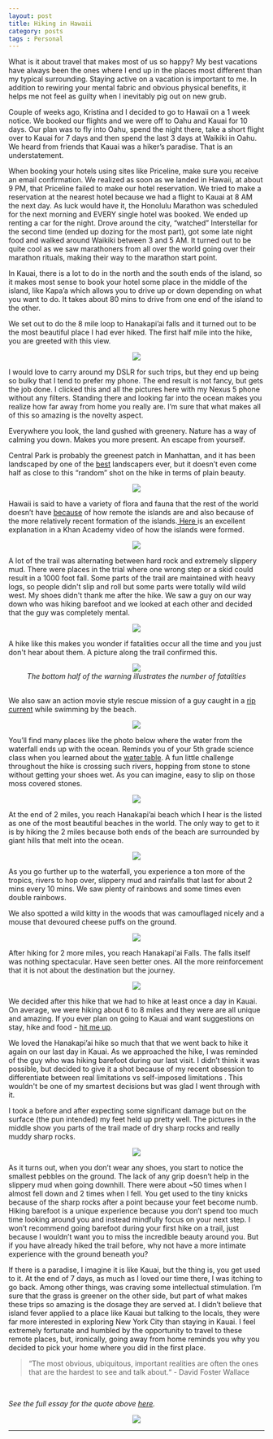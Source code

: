 ```yaml
---
layout: post
title: Hiking in Hawaii
category: posts
tags : Personal
---
```


What is it about travel that makes most of us so happy? My best vacations have always been the ones where I end up in the places most different than my typical surrounding. Staying active on a vacation is important to me. In addition to rewiring your mental fabric and obvious physical benefits, it helps me not feel as guilty when I inevitably pig out on new grub. 

Couple of weeks ago, Kristina and I decided to go to Hawaii on a 1 week notice. We booked our flights and we were off to Oahu and Kauai for 10 days. Our plan was to fly into Oahu, spend the night there, take a short flight over to Kauai for 7 days and then spend the last 3 days at Waikiki in Oahu. We heard from friends that Kauai was a hiker’s paradise. That is an understatement.

When booking your hotels using sites like Priceline, make sure you receive an email confirmation. We realized as soon as we landed in Hawaii, at about 9 PM, that Priceline failed to make our hotel reservation. We tried to make a reservation at the nearest hotel because we had a flight to Kauai at 8 AM the next day. As luck would have it, the Honolulu Marathon was scheduled for the next morning and EVERY single hotel was booked. We ended up renting a car for the night. Drove around the city, “watched” Interstellar for the second time (ended up dozing for the most part), got some late night food and walked around Waikiki between 3 and 5 AM. It turned out to be quite cool as we saw marathoners from all over the world going over their marathon rituals, making their way to the marathon start point. 

In Kauai, there is a lot to do in the north and the south ends of the island, so it makes most sense to book your hotel some place in the middle of the island, like Kapa’a which allows you to drive up or down depending on what you want to do. It takes about 80 mins to drive from one end of the island to the other.

We set out to do the 8 mile loop to Hanakapi’ai falls and it turned out to be the most beautiful place I had ever hiked. The first half mile into the hike, you are greeted with this view.

<center><img src="/images/blog/hike/napali_half_mile.jpg"/></center> 

I would love to carry around my DSLR for such trips, but they end up being so bulky that I tend to prefer my phone. The end result is not fancy, but gets the job done. I clicked this and all the pictures here with my Nexus 5 phone without any filters. 
Standing there and looking far into the ocean makes you realize how far away from home you really are. I’m sure that what makes all of this so amazing is the novelty aspect.

Everywhere you look, the land gushed with greenery. Nature has a way of calming you down. Makes you more present. An escape from yourself. 

Central Park is probably the greenest patch in Manhattan, and it has been landscaped by one of the <a href ="http://www.fredericklawolmsted.com/central.html">best</a> landscapers ever, but it doesn’t even come half as close to this “random” shot on the hike in terms of plain beauty.

<center><img src="/images/blog/hike/napali_nature.jpg"/></center> 


Hawaii is said to have a variety of flora and fauna that the rest of the world doesn’t have 
<a href="http://en.wikipedia.org/wiki/Endemism_in_the_Hawaiian_Islands">because</a> of how remote the islands are and also because of the more relatively recent formation of the islands.<a href="https://www.khanacademy.org/science/cosmology-and-astronomy/earth-history-topic/plate-techtonics/v/hawaiian-islands-formation"> Here </a> is an excellent explanation in a Khan Academy video of how the islands were formed. 

<center><img src="/images/blog/hike/napali_flora_joined.jpeg"/></center> 


A lot of the trail was alternating between hard rock and extremely slippery mud. There were places in the trial where one wrong step or a skid could result in a 1000 foot fall. Some parts of the trail are maintained with heavy logs, so people didn't slip and roll but some parts were totally wild wild west. My shoes didn't thank me after the hike. We saw a guy on our way down who was hiking barefoot and we looked at each other and decided that the guy was completely mental.

<center><img src="/images/blog/hike/napali_mud_joined.jpeg"/></center> 

A hike like this makes you wonder if fatalities occur all the time and you just don't hear about them. A picture along the trail confirmed this. 

<center><img src="/images/blog/hike/napali_beach_warning.jpg"/></center> 
<center><i> The bottom half of the warning illustrates the number of fatalities</i></center>
<br>

We also saw an action movie style rescue mission of a guy caught in a <a href="http://en.wikipedia.org/wiki/Rip_current">rip current</a> while swimming by the beach.


<center><img src="/images/blog/hike/napali_rescue.jpg"/></center>

You’ll find many places like the photo below where the water from the waterfall ends up with the ocean. Reminds you of your 5th grade science class when you learned about the <a href= "http://en.wikipedia.org/wiki/Water_cycle"> water table</a>. A fun little challenge throughout the hike is crossing such rivers, hopping from stone to stone without getting your shoes wet. As you can imagine, easy to slip on those moss covered stones. 

<center><img src="/images/blog/hike/napali_river.jpg"/></center> 


At the end of 2 miles, you reach Hanakapi’ai beach which I hear is the listed as one of the most beautiful beaches in the world. The only way to get to it is by hiking the 2 miles because both ends of the beach are surrounded by giant hills that melt into the ocean.

<center><img src="/images/blog/hike/napali_stones.jpg"/></center> 

As you go further up to the waterfall, you experience a ton more of the tropics, rivers to hop over, slippery mud and rainfalls that last for about 2 mins every 10 mins. We saw plenty of rainbows and some times even double rainbows. 

We also spotted a wild kitty in the woods that was camouflaged nicely and a mouse that devoured cheese puffs on the ground.


<center><img src="/images/blog/hike/napali_animals_joined.jpeg"/></center> 

After hiking for 2 more miles, you reach Hanakapi'ai Falls. The falls itself was nothing spectacular. Have seen better ones. All the more reinforcement that it is not about the destination but the journey. 

<center><img src="/images/blog/hike/napali_falls.jpg"/></center> 

We decided after this hike that we had to hike at least once a day in Kauai. On average, we were hiking about 6 to 8 miles and they were are all unique and amazing. If you ever plan on going to Kauai and want suggestions on stay, hike and food - <a href="/about.html">hit me up</a>. 

We loved the Hanakapi’ai hike so much that that we went back to hike it again on our last day in Kauai. As we approached the hike, I was reminded of the guy who was hiking barefoot during our last visit. I didn’t think it was possible, but decided to give it a shot because of my recent obsession to differentiate between real limitations vs self-imposed limitations . This wouldn't be one of my smartest decisions but was glad I went through with it. 

I took a before and after expecting some significant damage but on the surface (the pun intended) my feet held up pretty well. The pictures in the middle show you parts of the trail made of dry sharp rocks and really muddy sharp rocks. 


<center><img src="/images/blog/hike/napali_feet_joined.jpeg"/></center>
 
As it turns out, when you don’t wear any shoes, you start to notice the smallest pebbles on the ground. The lack of any grip doesn’t help in the slippery mud when going downhill. There were about ~50 times when I almost fell down and 2 times when I fell. You get used to the tiny knicks because of the sharp rocks after a point because your feet become numb. Hiking barefoot is a unique experience because you don’t spend too much time looking around you and instead  mindfully focus on your next step. I won’t recommend going barefoot during your first hike on a trail, just because I wouldn’t want you to miss the incredible beauty around you. But if you have already hiked the trail before, why not have a more intimate experience with the ground beneath you?


If there is a paradise, I imagine it is like Kauai, but the thing is, you get used to it. At the end of 7 days, as much as I loved our time there, I was itching to go back. Among other things, was craving some intellectual stimulation. I’m sure that the grass is greener on the other side, but part of what makes these trips so amazing is the dosage they are served at. I didn’t believe that island fever applied to a place like Kauai but talking to the locals, they were far more interested in exploring New York City than staying in Kauai. I feel extremely fortunate and humbled by the opportunity to travel to these remote places, but, ironically, going away from home reminds you why you decided to pick your home where you did in the first place.  

<blockquote>
“The most obvious, ubiquitous, important realities are often the ones that are the hardest to see and talk about.“ - David Foster Wallace

</blockquote>
<br>

<i>See the full essay for the quote above <a href="http://www.metastatic.org/text/This%20is%20Water.pdf">here</a>. </i>

<center><img src="/images/blog/hike/napali_final.jpg"/></center> 


---